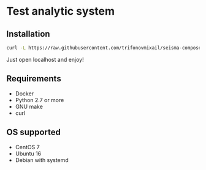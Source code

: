 Test analytic system
====================

Installation
------------

```bash
curl -L https://raw.githubusercontent.com/trifonovmixail/seisma-compose/master/install | sudo bash -
```

Just open localhost and enjoy!


Requirements
------------

* Docker
* Python 2.7 or more
* GNU make
* curl


OS supported
------------

* CentOS 7
* Ubuntu 16
* Debian with systemd